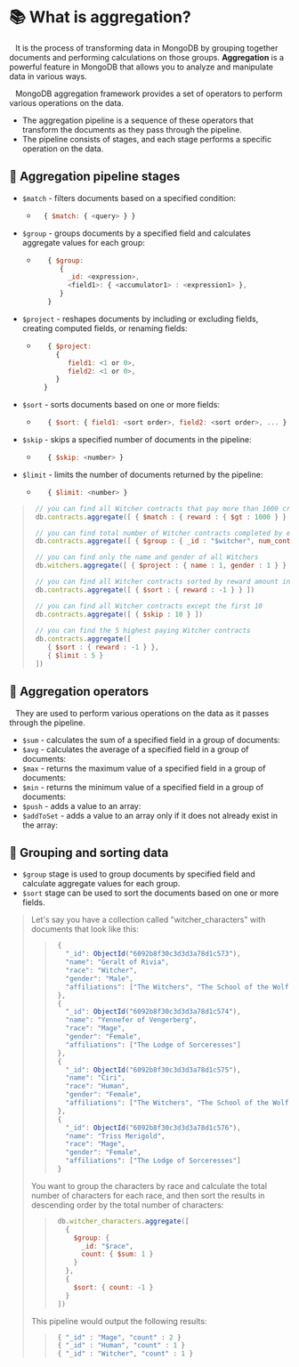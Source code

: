 # 📚 What is aggregation?
&ensp; It is the process of transforming data in MongoDB by grouping together documents and performing calculations on those groups. 
**Aggregation** is a powerful feature in MongoDB that allows you to analyze and manipulate data in various ways.

&ensp; MongoDB aggregation framework provides a set of operators to perform various operations on the data. 
  + The aggregation pipeline is a sequence of these operators that transform the documents as they pass through the pipeline. 
  + The pipeline consists of stages, and each stage performs a specific operation on the data.

## <a name="pipeline"></a>📖 Aggregation pipeline stages
+ ``$match`` - filters documents based on a specified condition:
  - ```javascript
      { $match: { <query> } } 
    ```
+ ``$group`` - groups documents by a specified field and calculates aggregate values for each group:
  - ```javascript
       { $group: 
          {
            _id: <expression>,
            <field1>: { <accumulator1> : <expression1> },
          }
       } 
    ```
+ ``$project`` - reshapes documents by including or excluding fields, creating computed fields, or renaming fields:
  - ```javascript
       { $project:
         {
            field1: <1 or 0>,
            field2: <1 or 0>,
         }
      } 
    ```
+ ``$sort`` - sorts documents based on one or more fields:
  - ```javascript
       { $sort: { field1: <sort order>, field2: <sort order>, ... } }
    ```
+ ``$skip`` - skips a specified number of documents in the pipeline:
  - ```javascript
       { $skip: <number> }
    ```
+ ``$limit`` - limits the number of documents returned by the pipeline:
  - ```javascript
       { $limit: <number> }
    ```

> ```javascript
>  // you can find all Witcher contracts that pay more than 1000 crowns
>  db.contracts.aggregate([ { $match : { reward : { $gt : 1000 } } }])
>
>  // you can find total number of Witcher contracts completed by each Witcher
>  db.contracts.aggregate([ { $group : { _id : "$witcher", num_contracts: { $sum: 1 } } } ])
>
>  // you can find only the name and gender of all Witchers
>  db.witchers.aggregate([ { $project : { name : 1, gender : 1 } } ])
>
>  // you can find all Witcher contracts sorted by reward amount in descending order
>  db.contracts.aggregate([ { $sort : { reward : -1 } } ])
>
>  // you can find all Witcher contracts except the first 10
>  db.contracts.aggregate([ { $skip : 10 } ])
>  
>  // you can find the 5 highest paying Witcher contracts
>  db.contracts.aggregate([
>     { $sort : { reward : -1 } },
>     { $limit : 5 }
>  ])
> ```

## <a name="operators"></a>📖 Aggregation operators
&ensp; They are used to perform various operations on the data as it passes through the pipeline. 
+ ``$sum`` - calculates the sum of a specified field in a group of documents:
+ ``$avg`` - calculates the average of a specified field in a group of documents:
+ ``$max`` - returns the maximum value of a specified field in a group of documents:
+ ``$min`` - returns the minimum value of a specified field in a group of documents:
+ ``$push`` - adds a value to an array:
+ ``$addToSet`` - adds a value to an array only if it does not already exist in the array:

## <a name="sorting"></a>📖 Grouping and sorting data
+ ``$group`` stage is used to group documents by specified field and calculate aggregate values for each group. 
+  ``$sort`` stage can be used to sort the documents based on one or more fields.

> Let's say you have a collection called "witcher_characters" with documents that look like this:
> > ```javascript
> >  {
> >    "_id": ObjectId("6092b8f30c3d3d3a78d1c573"),
> >    "name": "Geralt of Rivia",
> >    "race": "Witcher",
> >    "gender": "Male",
> >    "affiliations": ["The Witchers", "The School of the Wolf"]
> >  },
> >  {
> >    "_id": ObjectId("6092b8f30c3d3d3a78d1c574"),
> >    "name": "Yennefer of Vengerberg",
> >    "race": "Mage",
> >    "gender": "Female",
> >    "affiliations": ["The Lodge of Sorceresses"]
> >  },
> >  {
> >    "_id": ObjectId("6092b8f30c3d3d3a78d1c575"),
> >    "name": "Ciri",
> >    "race": "Human",
> >    "gender": "Female",
> >    "affiliations": ["The Witchers", "The School of the Wolf"]
> >  },
> >  {
> >    "_id": ObjectId("6092b8f30c3d3d3a78d1c576"),
> >    "name": "Triss Merigold",
> >    "race": "Mage",
> >    "gender": "Female",
> >    "affiliations": ["The Lodge of Sorceresses"]
> >  }
> > ```
> You want to group the characters by race and calculate the total number of characters for each race, and then sort the results in descending order by the total number of characters:
> > ```javascript
> >  db.witcher_characters.aggregate([
> >    {
> >      $group: {
> >        _id: "$race",
> >        count: { $sum: 1 }
> >      }
> >    },
> >    {
> >      $sort: { count: -1 }
> >    }
> >  ])
> > ```
> This pipeline would output the following results:
> > ```javascript
> >  { "_id" : "Mage", "count" : 2 }
> >  { "_id" : "Human", "count" : 1 }
> >  { "_id" : "Witcher", "count" : 1 }
> > ```
